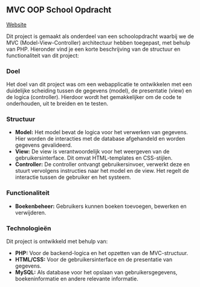 ## MVC OOP School Opdracht
[Website](https://89127.stu.sd-lab.nl/mvc/)

Dit project is gemaakt als onderdeel van een schoolopdracht waarbij we de MVC (Model-View-Controller) architectuur hebben toegepast, met behulp van PHP. Hieronder vind je een korte beschrijving van de structuur en functionaliteit van dit project:

### Doel

Het doel van dit project was om een webapplicatie te ontwikkelen met een duidelijke scheiding tussen de gegevens (model), de presentatie (view) en de logica (controller). Hierdoor wordt het gemakkelijker om de code te onderhouden, uit te breiden en te testen.

### Structuur

- **Model:** Het model bevat de logica voor het verwerken van gegevens. Hier worden de interacties met de database afgehandeld en worden gegevens gevalideerd.
- **View:** De view is verantwoordelijk voor het weergeven van de gebruikersinterface. Dit omvat HTML-templates en CSS-stijlen.
- **Controller:** De controller ontvangt gebruikersinvoer, verwerkt deze en stuurt vervolgens instructies naar het model en de view. Het regelt de interactie tussen de gebruiker en het systeem.

### Functionaliteit
- **Boekenbeheer:** Gebruikers kunnen boeken toevoegen, bewerken en verwijderen.


### Technologieën

Dit project is ontwikkeld met behulp van:

- **PHP:** Voor de backend-logica en het opzetten van de MVC-structuur.
- **HTML/CSS:** Voor de gebruikersinterface en de presentatie van gegevens.
- **MySQL:** Als database voor het opslaan van gebruikersgegevens, boekeninformatie en andere relevante informatie.
